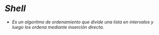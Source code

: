 # **_Shell_**

- _Es un algoritmo de ordenamiento que divide una lista en intervalos y luego los ordena mediante inserción directa._
